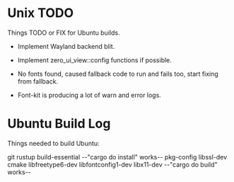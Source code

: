# Unix TODO

Things TODO or FIX for Ubuntu builds.

* Implement Wayland backend blit.

* Implement zero_ui_view::config functions if possible.
* No fonts found, caused fallback code to run and fails too, start fixing from fallback.
* Font-kit is producing a lot of warn and error logs.

# Ubuntu Build Log

Things needed to build Ubuntu:

git
rustup
build-essential
--"cargo do install" works--
pkg-config
libssl-dev
cmake
libfreetype6-dev
libfontconfig1-dev
libx11-dev
--"cargo do build" works--
